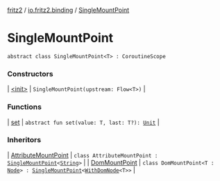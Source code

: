 [fritz2](../../index.md) / [io.fritz2.binding](../index.md) / [SingleMountPoint](./index.md)

# SingleMountPoint

`abstract class SingleMountPoint<T> : CoroutineScope`

### Constructors

| [&lt;init&gt;](-init-.md) | `SingleMountPoint(upstream: Flow<T>)` |

### Functions

| [set](set.md) | `abstract fun set(value: T, last: T?): `[`Unit`](https://kotlinlang.org/api/latest/jvm/stdlib/kotlin/-unit/index.html) |

### Inheritors

| [AttributeMountPoint](../../io.fritz2.dom/-attribute-mount-point/index.md) | `class AttributeMountPoint : `[`SingleMountPoint`](./index.md)`<`[`String`](https://kotlinlang.org/api/latest/jvm/stdlib/kotlin/-string/index.html)`>` |
| [DomMountPoint](../../io.fritz2.dom/-dom-mount-point/index.md) | `class DomMountPoint<T : `[`Node`](https://kotlinlang.org/api/latest/jvm/stdlib/org.w3c.dom/-node/index.html)`> : `[`SingleMountPoint`](./index.md)`<`[`WithDomNode`](../../io.fritz2.dom/-with-dom-node/index.md)`<T>>` |

